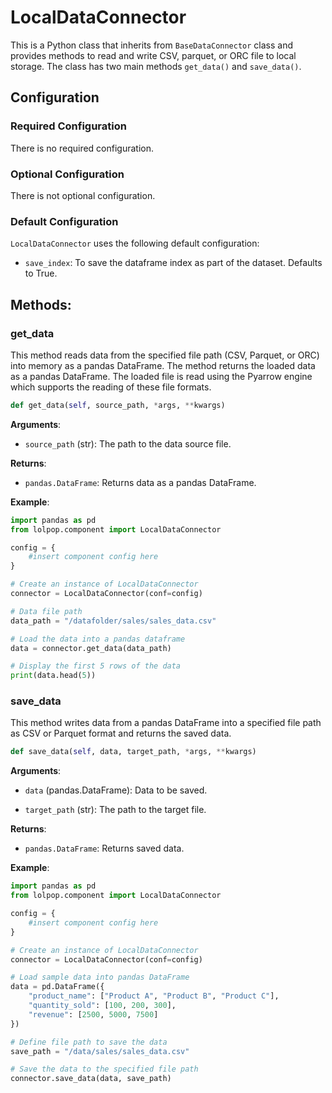 # LocalDataConnector

This is a Python class that inherits from `BaseDataConnector` class and provides methods to read and write CSV, parquet, or ORC file to local storage. The class has two main methods `get_data()` and `save_data()`.

## Configuration

### Required Configuration

There is no required configuration.

### Optional Configuration 

There is not optional configuration. 

### Default Configuration 
`LocalDataConnector` uses the following default configuration: 

- `save_index`: To save the dataframe index as part of the dataset. Defaults to True. 

## Methods:
### get_data 
This method reads data from the specified file path (CSV, Parquet, or ORC) into memory as a pandas DataFrame. The method returns the loaded data as a pandas DataFrame. The loaded file is read using the Pyarrow engine which supports the reading of these file formats. 

```python 
def get_data(self, source_path, *args, **kwargs)
```

**Arguments**:

- `source_path` (str): The path to the data source file.

**Returns**:

- `pandas.DataFrame`: Returns data as a pandas DataFrame.

**Example**:

```python
import pandas as pd
from lolpop.component import LocalDataConnector

config = {
    #insert component config here
}

# Create an instance of LocalDataConnector
connector = LocalDataConnector(conf=config)

# Data file path
data_path = "/datafolder/sales/sales_data.csv"

# Load the data into a pandas dataframe
data = connector.get_data(data_path)

# Display the first 5 rows of the data
print(data.head(5))
```

### save_data 
This method writes data from a pandas DataFrame into a specified file path as CSV or Parquet format and returns the saved data. 

```python 
def save_data(self, data, target_path, *args, **kwargs)

```

**Arguments**:

- `data` (pandas.DataFrame): Data to be saved.

- `target_path` (str): The path to the target file.


**Returns**:

- `pandas.DataFrame`: Returns saved data.

**Example**:

```python
import pandas as pd
from lolpop.component import LocalDataConnector

config = {
    #insert component config here
}

# Create an instance of LocalDataConnector
connector = LocalDataConnector(conf=config)

# Load sample data into pandas DataFrame
data = pd.DataFrame({
    "product_name": ["Product A", "Product B", "Product C"],
    "quantity_sold": [100, 200, 300],
    "revenue": [2500, 5000, 7500]
})

# Define file path to save the data
save_path = "/data/sales/sales_data.csv"

# Save the data to the specified file path
connector.save_data(data, save_path)

```